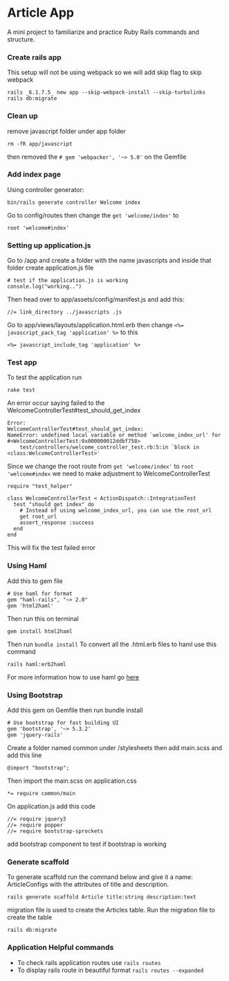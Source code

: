 # Article App
A mini project to familiarize and practice Ruby Rails commands and structure.

### Create rails app
This setup will not be using webpack so we will add skip flag to skip webpack
```
rails _6.1.7.5_ new app --skip-webpack-install --skip-turbolinks
rails db:migrate
```

### Clean up
remove javascript folder under app folder
```
rm -fR app/javascript
```
then removed the `# gem 'webpacker', '~> 5.0'` on the Gemfile

### Add index page
Using controller generator:
```
bin/rails generate controller Welcome index
```
Go to config/routes then change the `get 'welcome/index'` to
```
root 'welcome#index'
```

### Setting up application.js
Go to /app and create a folder with the name javascripts and inside that folder create application.js file
```
# test if the application.js is working
console.log("working..")
```
Then head over to app/assets/config/manifest.js and add this:
```
//= link_directory ../javascripts .js
```
Go to app/views/layouts/application.html.erb then change `<%= javascript_pack_tag 'application' %>` to this
```
<%= javascript_include_tag 'application' %>
```

### Test app
To test the application run
```
rake test
```
An error occur saying failed to the WelcomeControllerTest#test_should_get_index
```
Error:
WelcomeControllerTest#test_should_get_index:
NameError: undefined local variable or method `welcome_index_url' for #<WelcomeControllerTest:0x000000012ddbf758>
    test/controllers/welcome_controller_test.rb:5:in `block in <class:WelcomeControllerTest>'
```
Since we change the root route from `get 'welcome/index'` to `root 'welcome#index` we need to make adjustment to WelcomeControllerTest
```
require "test_helper"

class WelcomeControllerTest < ActionDispatch::IntegrationTest
  test "should get index" do
    # Instead of using welcome_index_url, you can use the root_url
    get root_url
    assert_response :success
  end
end
```
This will fix the test failed error

### Using Haml
Add this to gem file
```
# Use haml for format
gem "haml-rails", "~> 2.0"
gem 'html2haml'
```
Then run this on terminal
```
gem install html2haml
```
Then run `bundle install`
To convert all the .html.erb files to haml use this command
```
rails haml:erb2haml
```
For more information how to use haml go [here](https://github.com/haml/haml-rails)

### Using Bootstrap
Add this gem on Gemfile then run bundle install
```
# Use bootstrap for fast building UI
gem 'bootstrap', '~> 5.3.2'
gem 'jquery-rails'
```
Create a folder named common under /stylesheets then add main.scss and add this line
```
@import "bootstrap";
```
Then import the main.scss on application.css
```
*= require common/main
```
On application.js add this code
```
//= require jquery3
//= require popper
//= require bootstrap-sprockets
```
add bootstrap component to test if bootstrap is working

### Generate scaffold
To generate scaffold run the command below and give it a name: ArticleConfigs with the attributes of title and description.
```
rails generate scaffold Article title:string description:text
```

migration file is used to create the Articles table.
Run the migration file to create the table
```
rails db:migrate
```

### Application Helpful commands
- To check rails application routes use `rails routes`
- To display rails route in beautiful format `rails routes --expanded`